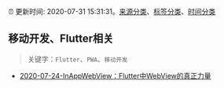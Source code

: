 :alarm_clock: 更新时间: 2020-07-31 15:31:31。[来源分类](../README.md)、[标签分类](../TAGS.md)、[时间分类](../TIMELINE.md)

## 移动开发、Flutter相关


> 关键字：`Flutter`、`PWA`、`移动开发`



- [2020-07-24-InAppWebView：Flutter中WebView的真正力量](https://www.ershicimi.com/p/3aa103acacd25c33743bc43198158231) 